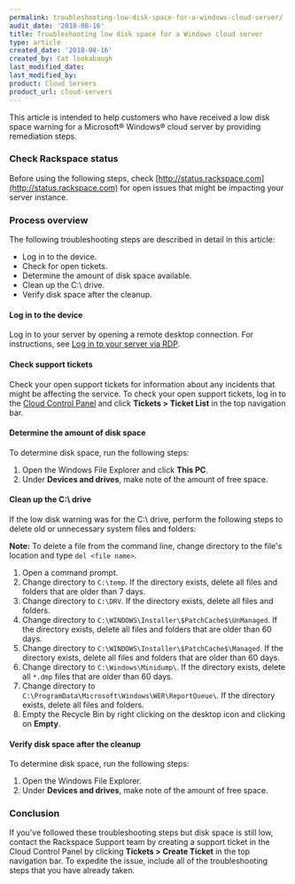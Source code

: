```yaml
---
permalink: troubleshooting-low-disk-space-for-a-windows-cloud-server/
audit_date: '2018-08-16'
title: Troubleshooting low disk space for a Windows cloud server
type: article
created_date: '2018-08-16'
created_by: Cat lookabaugh
last_modified_date:
last_modified_by:
product: Cloud Servers
product_url: cloud-servers
---
```


This article is intended to help customers who have received a low disk space
warning for a Microsoft&reg; Windows&reg; cloud server by providing remediation
steps.

### Check Rackspace status

Before using the following steps, check
[http://status.rackspace.com](http://status.rackspace.com) for open issues
that might be impacting your server instance.

### Process overview

The following troubleshooting steps are described in detail in this article:

-  Log in to the device.
-  Check for open tickets.
-  Determine the amount of disk space available.
-  Clean up the C:\ drive.
-  Verify disk space after the cleanup.

#### Log in to the device

Log in to your server by opening a remote desktop connection.  For instructions,
see [Log in to your server via RDP](/how-to/log-in-to-your-server-via-rdp-windows/).

#### Check support tickets

Check your open support tickets for information about any incidents that might
be affecting the service. To check your open support tickets, log in to the
[Cloud Control Panel](https://mycloud.rackspace.com/) and click **Tickets >
Ticket List** in the top navigation bar.

#### Determine the amount of disk space

To determine disk space, run the following steps:

1. Open the Windows File Explorer and click **This PC**.
2. Under **Devices and drives**, make note of the amount of free space.

#### Clean up the C:\ drive

If the low disk warning was for the C:\ drive, perform the following steps
to delete old or unnecessary system files and folders:

**Note:** To delete a file from the command line, change directory to the
file's location and type `del <file name>`.

1. Open a command prompt.
2. Change directory to `C:\temp`. If the directory exists, delete all files and
folders that are  older than 7 days.
3. Change directory to `C:\DRV`. If the directory exists, delete all files and
folders.
4. Change directory to `C:\WINDOWS\Installer\$PatchCache$\UnManaged`. If the
directory exists, delete all files and folders that are older than 60 days.
5. Change directory to `C:\WINDOWS\Installer\$PatchCache$\Managed`. If the
directory exists, delete all files and folders that are older than 60 days.
6. Change directory to `C:\Windows\Minidump\`. If the directory exists, delete
all `*.dmp` files that are older than 60 days.
7. Change directory to `C:\ProgramData\Microsoft\Windows\WER\ReportQueue\`. If
the directory exists, delete all files and folders.
8. Empty the Recycle Bin by right clicking on the desktop icon and clicking on
 **Empty**.

#### Verify disk space after the cleanup

To determine disk space, run the following steps:

1. Open the Windows File Explorer.
2. Under **Devices and drives**, make note of the amount of free space.

### Conclusion

If you've followed these troubleshooting steps  but disk space is still low,
contact the Rackspace Support team by creating a support ticket in the Cloud
Control Panel by clicking **Tickets > Create Ticket** in the top navigation bar.
To expedite the issue, include all of the troubleshooting steps that you have
already taken.

